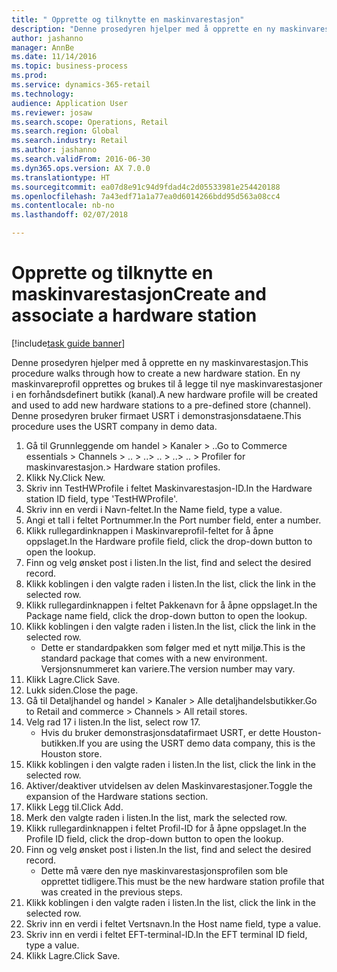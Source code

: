 ```yaml
--- 
title: " Opprette og tilknytte en maskinvarestasjon"
description: "Denne prosedyren hjelper med å opprette en ny maskinvarestasjon."
author: jashanno
manager: AnnBe
ms.date: 11/14/2016
ms.topic: business-process
ms.prod: 
ms.service: dynamics-365-retail
ms.technology: 
audience: Application User
ms.reviewer: josaw
ms.search.scope: Operations, Retail
ms.search.region: Global
ms.search.industry: Retail
ms.author: jashanno
ms.search.validFrom: 2016-06-30
ms.dyn365.ops.version: AX 7.0.0
ms.translationtype: HT
ms.sourcegitcommit: ea07d8e91c94d9fdad4c2d05533981e254420188
ms.openlocfilehash: 7a43edf71a1a77ea0d6014266bdd95d563a08cc4
ms.contentlocale: nb-no
ms.lasthandoff: 02/07/2018

---
```

# <a name="create-and-associate-a-hardware-station"></a><span data-ttu-id="bf457-103"> Opprette og tilknytte en maskinvarestasjon</span><span class="sxs-lookup"><span data-stu-id="bf457-103">Create and associate a hardware station</span></span>

[!include[task guide banner](../includes/task-guide-banner.md)]

<span data-ttu-id="bf457-104">Denne prosedyren hjelper med å opprette en ny maskinvarestasjon.</span><span class="sxs-lookup"><span data-stu-id="bf457-104">This procedure walks through how to create a new hardware station.</span></span> <span data-ttu-id="bf457-105">En ny maskinvareprofil opprettes og brukes til å legge til nye maskinvarestasjoner i en forhåndsdefinert butikk (kanal).</span><span class="sxs-lookup"><span data-stu-id="bf457-105">A new hardware profile will be created and used to add new hardware stations to a pre-defined store (channel).</span></span> <span data-ttu-id="bf457-106">Denne prosedyren bruker firmaet USRT i demonstrasjonsdataene.</span><span class="sxs-lookup"><span data-stu-id="bf457-106">This procedure uses the USRT company in demo data.</span></span>

1. <span data-ttu-id="bf457-107">Gå til Grunnleggende om handel > Kanaler > ..</span><span class="sxs-lookup"><span data-stu-id="bf457-107">Go to Commerce essentials > Channels > ..</span></span> <span data-ttu-id="bf457-108">> ..</span><span class="sxs-lookup"><span data-stu-id="bf457-108">> ..</span></span> <span data-ttu-id="bf457-109">> ..</span><span class="sxs-lookup"><span data-stu-id="bf457-109">> ..</span></span> <span data-ttu-id="bf457-110">> Profiler for maskinvarestasjon.</span><span class="sxs-lookup"><span data-stu-id="bf457-110">> Hardware station profiles.</span></span>
2. <span data-ttu-id="bf457-111">Klikk Ny.</span><span class="sxs-lookup"><span data-stu-id="bf457-111">Click New.</span></span>
3. <span data-ttu-id="bf457-112">Skriv inn TestHWProfile i feltet Maskinvarestasjon-ID.</span><span class="sxs-lookup"><span data-stu-id="bf457-112">In the Hardware station ID field, type 'TestHWProfile'.</span></span>
4. <span data-ttu-id="bf457-113">Skriv inn en verdi i Navn-feltet.</span><span class="sxs-lookup"><span data-stu-id="bf457-113">In the Name field, type a value.</span></span>
5. <span data-ttu-id="bf457-114">Angi et tall i feltet Portnummer.</span><span class="sxs-lookup"><span data-stu-id="bf457-114">In the Port number field, enter a number.</span></span>
6. <span data-ttu-id="bf457-115">Klikk rullegardinknappen i Maskinvareprofil-feltet for å åpne oppslaget.</span><span class="sxs-lookup"><span data-stu-id="bf457-115">In the Hardware profile field, click the drop-down button to open the lookup.</span></span>
7. <span data-ttu-id="bf457-116">Finn og velg ønsket post i listen.</span><span class="sxs-lookup"><span data-stu-id="bf457-116">In the list, find and select the desired record.</span></span>
8. <span data-ttu-id="bf457-117">Klikk koblingen i den valgte raden i listen.</span><span class="sxs-lookup"><span data-stu-id="bf457-117">In the list, click the link in the selected row.</span></span>
9. <span data-ttu-id="bf457-118">Klikk rullegardinknappen i feltet Pakkenavn for å åpne oppslaget.</span><span class="sxs-lookup"><span data-stu-id="bf457-118">In the Package name field, click the drop-down button to open the lookup.</span></span>
10. <span data-ttu-id="bf457-119">Klikk koblingen i den valgte raden i listen.</span><span class="sxs-lookup"><span data-stu-id="bf457-119">In the list, click the link in the selected row.</span></span>
    * <span data-ttu-id="bf457-120">Dette er standardpakken som følger med et nytt miljø.</span><span class="sxs-lookup"><span data-stu-id="bf457-120">This is the standard package that comes with a new environment.</span></span> <span data-ttu-id="bf457-121">Versjonsnummeret kan variere.</span><span class="sxs-lookup"><span data-stu-id="bf457-121">The version number may vary.</span></span>  
11. <span data-ttu-id="bf457-122">Klikk Lagre.</span><span class="sxs-lookup"><span data-stu-id="bf457-122">Click Save.</span></span>
12. <span data-ttu-id="bf457-123">Lukk siden.</span><span class="sxs-lookup"><span data-stu-id="bf457-123">Close the page.</span></span>
13. <span data-ttu-id="bf457-124">Gå til Detaljhandel og handel > Kanaler > Alle detaljhandelsbutikker.</span><span class="sxs-lookup"><span data-stu-id="bf457-124">Go to Retail and commerce > Channels > All retail stores.</span></span>
14. <span data-ttu-id="bf457-125">Velg rad 17 i listen.</span><span class="sxs-lookup"><span data-stu-id="bf457-125">In the list, select row 17.</span></span>
    * <span data-ttu-id="bf457-126">Hvis du bruker demonstrasjonsdatafirmaet USRT, er dette Houston-butikken.</span><span class="sxs-lookup"><span data-stu-id="bf457-126">If you are using the USRT demo data company, this is the Houston store.</span></span>  
15. <span data-ttu-id="bf457-127">Klikk koblingen i den valgte raden i listen.</span><span class="sxs-lookup"><span data-stu-id="bf457-127">In the list, click the link in the selected row.</span></span>
16. <span data-ttu-id="bf457-128">Aktiver/deaktiver utvidelsen av delen Maskinvarestasjoner.</span><span class="sxs-lookup"><span data-stu-id="bf457-128">Toggle the expansion of the Hardware stations section.</span></span>
17. <span data-ttu-id="bf457-129">Klikk Legg til.</span><span class="sxs-lookup"><span data-stu-id="bf457-129">Click Add.</span></span>
18. <span data-ttu-id="bf457-130">Merk den valgte raden i listen.</span><span class="sxs-lookup"><span data-stu-id="bf457-130">In the list, mark the selected row.</span></span>
19. <span data-ttu-id="bf457-131">Klikk rullegardinknappen i feltet Profil-ID for å åpne oppslaget.</span><span class="sxs-lookup"><span data-stu-id="bf457-131">In the Profile ID field, click the drop-down button to open the lookup.</span></span>
20. <span data-ttu-id="bf457-132">Finn og velg ønsket post i listen.</span><span class="sxs-lookup"><span data-stu-id="bf457-132">In the list, find and select the desired record.</span></span>
    * <span data-ttu-id="bf457-133">Dette må være den nye maskinvarestasjonsprofilen som ble opprettet tidligere.</span><span class="sxs-lookup"><span data-stu-id="bf457-133">This must be the new hardware station profile that was created in the previous steps.</span></span>  
21. <span data-ttu-id="bf457-134">Klikk koblingen i den valgte raden i listen.</span><span class="sxs-lookup"><span data-stu-id="bf457-134">In the list, click the link in the selected row.</span></span>
22. <span data-ttu-id="bf457-135">Skriv inn en verdi i feltet Vertsnavn.</span><span class="sxs-lookup"><span data-stu-id="bf457-135">In the Host name field, type a value.</span></span>
23. <span data-ttu-id="bf457-136">Skriv inn en verdi i feltet EFT-terminal-ID.</span><span class="sxs-lookup"><span data-stu-id="bf457-136">In the EFT terminal ID field, type a value.</span></span>
24. <span data-ttu-id="bf457-137">Klikk Lagre.</span><span class="sxs-lookup"><span data-stu-id="bf457-137">Click Save.</span></span>


